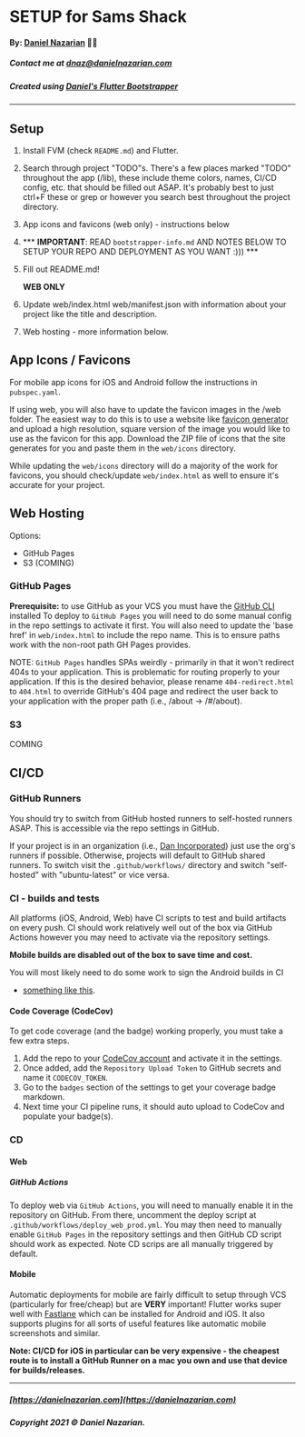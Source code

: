 # SETUP for Sams Shack
#### By: [Daniel Nazarian](https://danielnazarian) 🐧👹
##### Contact me at <dnaz@danielnazarian.com>
##### Created using [Daniel's Flutter Bootstrapper](https://github.com/dan1229/samsshack)

-------------------------------------------------------

## Setup

1. Install FVM (check `README.md`) and Flutter.
2. Search through project "TODO"s. There's a few places marked "TODO" throughout the app (/lib),
   these include theme colors, names, CI/CD config, etc. that should be filled out ASAP. It's
   probably best to just ctrl+F these or grep or however you search best throughout the project
   directory.
3. App icons and favicons (web only) - instructions below
4. *** **IMPORTANT**: READ `bootstrapper-info.md` AND NOTES BELOW TO SETUP YOUR REPO AND DEPLOYMENT
   AS YOU WANT :))) ***
5. Fill out README.md!

   **WEB ONLY**

6. Update web/index.html web/manifest.json with information about your project like the title and
   description.
7. Web hosting - more information below.






## App Icons / Favicons

For mobile app icons for iOS and Android follow the instructions in `pubspec.yaml`.

If using web, you will also have to update the favicon images in the /web folder. The easiest way to
do this is to use a website like [favicon generator](https://www.favicon-generator.org/) and upload
a high resolution, square version of the image you would like to use as the favicon for this app.
Download the ZIP file of icons that the site generates for you and paste them in the `web/icons`
directory.

While updating the `web/icons` directory will do a majority of the work for favicons, you should check/update
`web/index.html` as well to ensure it's accurate for your project.






## Web Hosting

Options:
- GitHub Pages
- S3 (COMING)

### GitHub Pages

**Prerequisite:** to use GitHub as your VCS you must have the [GitHub CLI](https://cli.github.com/)
installed To deploy to `GitHub Pages` you will need to do some manual config in the repo settings to
activate it first. You will also need to update the 'base href' in `web/index.html` to include the
repo name. This is to ensure paths work with the non-root path GH Pages provides.

NOTE: `GitHub Pages` handles SPAs weirdly - primarily in that it won't redirect 404s to your
application. This is problematic for routing properly to your application. If this is the desired
behavior, please rename
`404-redirect.html` to `404.html` to override GitHub's 404 page and redirect the user back to your
application with the proper path (i.e., /about -> /#/about).

### S3

COMING





## CI/CD

### GitHub Runners

You should try to switch from GitHub hosted runners to self-hosted runners ASAP. This is accessible via the repo settings in GitHub.

If your project is in an organization (i.e., [Dan Incorporated](https://github.com/Dan-Incorporated)) just use the org's runners if possible. Otherwise,
projects will default to GitHub shared runners. To switch visit the `.github/workflows/` directory and switch "self-hosted" with "ubuntu-latest" or vice versa.


### CI - builds and tests

All platforms (iOS, Android, Web) have CI scripts to test and build artifacts on every push. CI
should work relatively well out of the box via GitHub Actions however you may need to activate via
the repository settings.

**Mobile builds are disabled out of the box to save time and cost.**

You will most likely need to do some work to sign the Android builds in CI

- [something like this](https://blog.codemagic.io/the-simple-guide-to-android-code-signing/).

#### Code Coverage (CodeCov)

To get code coverage (and the badge) working properly, you must take a few extra steps.
1. Add the repo to your [CodeCov account](https://app.codecov.io/gh/) and activate it in the settings.
2. Once added, add the `Repository Upload Token` to GitHub secrets and name it `CODECOV_TOKEN`.
3. Go to the `badges` section of the settings to get your coverage badge markdown.
4. Next time your CI pipeline runs, it should auto upload to CodeCov and populate your badge(s).



### CD

#### Web

##### GitHub Actions

To deploy web via `GitHub Actions`, you will need to manually enable it in the repository on GitHub.
From there, uncomment the deploy script at `.github/workflows/deploy_web_prod.yml`. You may then
need to manually enable `GitHub Pages` in the repository settings and then GitHub CD script should
work as expected. Note CD scrips are all manually triggered by default.

#### Mobile

Automatic deployments for mobile are fairly difficult to setup through VCS (particularly for
free/cheap) but are **VERY** important!
Flutter works super well with [Fastlane](https://docs.fastlane.tools/) which can be installed for
Android and iOS. It also supports plugins for all sorts of useful features like automatic mobile
screenshots and similar.

**Note: CI/CD for iOS in particular can be very expensive - the cheapest route is to install a
GitHub Runner
on a mac you own and use that device for builds/releases.**


-------------------------------------------------------
##### [https://danielnazarian.com](https://danielnazarian.com)
##### Copyright 2021 © Daniel Nazarian.
